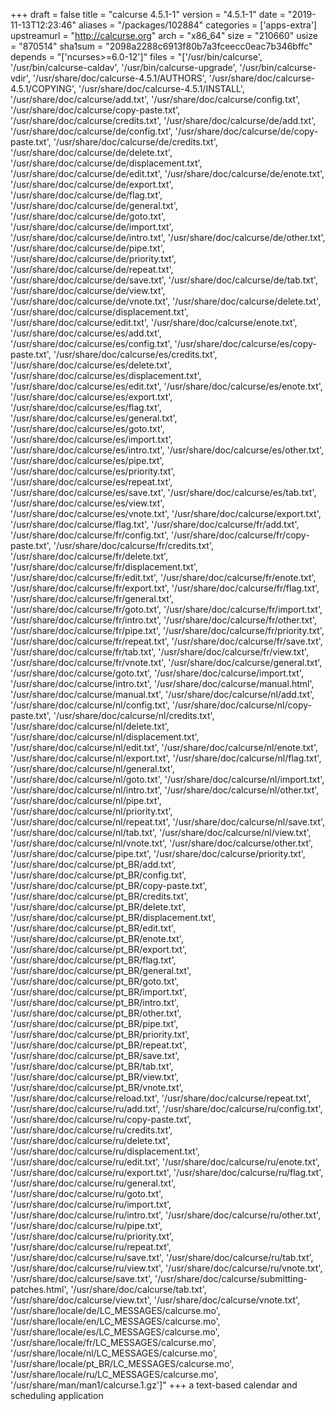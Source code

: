 +++
draft = false
title = "calcurse 4.5.1-1"
version = "4.5.1-1"
date = "2019-11-13T12:23:46"
aliases = "/packages/102884"
categories = ['apps-extra']
upstreamurl = "http://calcurse.org"
arch = "x86_64"
size = "210660"
usize = "870514"
sha1sum = "2098a2288c6913f80b7a3fceecc0eac7b346bffc"
depends = "['ncurses>=6.0-12']"
files = "['/usr/bin/calcurse', '/usr/bin/calcurse-caldav', '/usr/bin/calcurse-upgrade', '/usr/bin/calcurse-vdir', '/usr/share/doc/calcurse-4.5.1/AUTHORS', '/usr/share/doc/calcurse-4.5.1/COPYING', '/usr/share/doc/calcurse-4.5.1/INSTALL', '/usr/share/doc/calcurse/add.txt', '/usr/share/doc/calcurse/config.txt', '/usr/share/doc/calcurse/copy-paste.txt', '/usr/share/doc/calcurse/credits.txt', '/usr/share/doc/calcurse/de/add.txt', '/usr/share/doc/calcurse/de/config.txt', '/usr/share/doc/calcurse/de/copy-paste.txt', '/usr/share/doc/calcurse/de/credits.txt', '/usr/share/doc/calcurse/de/delete.txt', '/usr/share/doc/calcurse/de/displacement.txt', '/usr/share/doc/calcurse/de/edit.txt', '/usr/share/doc/calcurse/de/enote.txt', '/usr/share/doc/calcurse/de/export.txt', '/usr/share/doc/calcurse/de/flag.txt', '/usr/share/doc/calcurse/de/general.txt', '/usr/share/doc/calcurse/de/goto.txt', '/usr/share/doc/calcurse/de/import.txt', '/usr/share/doc/calcurse/de/intro.txt', '/usr/share/doc/calcurse/de/other.txt', '/usr/share/doc/calcurse/de/pipe.txt', '/usr/share/doc/calcurse/de/priority.txt', '/usr/share/doc/calcurse/de/repeat.txt', '/usr/share/doc/calcurse/de/save.txt', '/usr/share/doc/calcurse/de/tab.txt', '/usr/share/doc/calcurse/de/view.txt', '/usr/share/doc/calcurse/de/vnote.txt', '/usr/share/doc/calcurse/delete.txt', '/usr/share/doc/calcurse/displacement.txt', '/usr/share/doc/calcurse/edit.txt', '/usr/share/doc/calcurse/enote.txt', '/usr/share/doc/calcurse/es/add.txt', '/usr/share/doc/calcurse/es/config.txt', '/usr/share/doc/calcurse/es/copy-paste.txt', '/usr/share/doc/calcurse/es/credits.txt', '/usr/share/doc/calcurse/es/delete.txt', '/usr/share/doc/calcurse/es/displacement.txt', '/usr/share/doc/calcurse/es/edit.txt', '/usr/share/doc/calcurse/es/enote.txt', '/usr/share/doc/calcurse/es/export.txt', '/usr/share/doc/calcurse/es/flag.txt', '/usr/share/doc/calcurse/es/general.txt', '/usr/share/doc/calcurse/es/goto.txt', '/usr/share/doc/calcurse/es/import.txt', '/usr/share/doc/calcurse/es/intro.txt', '/usr/share/doc/calcurse/es/other.txt', '/usr/share/doc/calcurse/es/pipe.txt', '/usr/share/doc/calcurse/es/priority.txt', '/usr/share/doc/calcurse/es/repeat.txt', '/usr/share/doc/calcurse/es/save.txt', '/usr/share/doc/calcurse/es/tab.txt', '/usr/share/doc/calcurse/es/view.txt', '/usr/share/doc/calcurse/es/vnote.txt', '/usr/share/doc/calcurse/export.txt', '/usr/share/doc/calcurse/flag.txt', '/usr/share/doc/calcurse/fr/add.txt', '/usr/share/doc/calcurse/fr/config.txt', '/usr/share/doc/calcurse/fr/copy-paste.txt', '/usr/share/doc/calcurse/fr/credits.txt', '/usr/share/doc/calcurse/fr/delete.txt', '/usr/share/doc/calcurse/fr/displacement.txt', '/usr/share/doc/calcurse/fr/edit.txt', '/usr/share/doc/calcurse/fr/enote.txt', '/usr/share/doc/calcurse/fr/export.txt', '/usr/share/doc/calcurse/fr/flag.txt', '/usr/share/doc/calcurse/fr/general.txt', '/usr/share/doc/calcurse/fr/goto.txt', '/usr/share/doc/calcurse/fr/import.txt', '/usr/share/doc/calcurse/fr/intro.txt', '/usr/share/doc/calcurse/fr/other.txt', '/usr/share/doc/calcurse/fr/pipe.txt', '/usr/share/doc/calcurse/fr/priority.txt', '/usr/share/doc/calcurse/fr/repeat.txt', '/usr/share/doc/calcurse/fr/save.txt', '/usr/share/doc/calcurse/fr/tab.txt', '/usr/share/doc/calcurse/fr/view.txt', '/usr/share/doc/calcurse/fr/vnote.txt', '/usr/share/doc/calcurse/general.txt', '/usr/share/doc/calcurse/goto.txt', '/usr/share/doc/calcurse/import.txt', '/usr/share/doc/calcurse/intro.txt', '/usr/share/doc/calcurse/manual.html', '/usr/share/doc/calcurse/manual.txt', '/usr/share/doc/calcurse/nl/add.txt', '/usr/share/doc/calcurse/nl/config.txt', '/usr/share/doc/calcurse/nl/copy-paste.txt', '/usr/share/doc/calcurse/nl/credits.txt', '/usr/share/doc/calcurse/nl/delete.txt', '/usr/share/doc/calcurse/nl/displacement.txt', '/usr/share/doc/calcurse/nl/edit.txt', '/usr/share/doc/calcurse/nl/enote.txt', '/usr/share/doc/calcurse/nl/export.txt', '/usr/share/doc/calcurse/nl/flag.txt', '/usr/share/doc/calcurse/nl/general.txt', '/usr/share/doc/calcurse/nl/goto.txt', '/usr/share/doc/calcurse/nl/import.txt', '/usr/share/doc/calcurse/nl/intro.txt', '/usr/share/doc/calcurse/nl/other.txt', '/usr/share/doc/calcurse/nl/pipe.txt', '/usr/share/doc/calcurse/nl/priority.txt', '/usr/share/doc/calcurse/nl/repeat.txt', '/usr/share/doc/calcurse/nl/save.txt', '/usr/share/doc/calcurse/nl/tab.txt', '/usr/share/doc/calcurse/nl/view.txt', '/usr/share/doc/calcurse/nl/vnote.txt', '/usr/share/doc/calcurse/other.txt', '/usr/share/doc/calcurse/pipe.txt', '/usr/share/doc/calcurse/priority.txt', '/usr/share/doc/calcurse/pt_BR/add.txt', '/usr/share/doc/calcurse/pt_BR/config.txt', '/usr/share/doc/calcurse/pt_BR/copy-paste.txt', '/usr/share/doc/calcurse/pt_BR/credits.txt', '/usr/share/doc/calcurse/pt_BR/delete.txt', '/usr/share/doc/calcurse/pt_BR/displacement.txt', '/usr/share/doc/calcurse/pt_BR/edit.txt', '/usr/share/doc/calcurse/pt_BR/enote.txt', '/usr/share/doc/calcurse/pt_BR/export.txt', '/usr/share/doc/calcurse/pt_BR/flag.txt', '/usr/share/doc/calcurse/pt_BR/general.txt', '/usr/share/doc/calcurse/pt_BR/goto.txt', '/usr/share/doc/calcurse/pt_BR/import.txt', '/usr/share/doc/calcurse/pt_BR/intro.txt', '/usr/share/doc/calcurse/pt_BR/other.txt', '/usr/share/doc/calcurse/pt_BR/pipe.txt', '/usr/share/doc/calcurse/pt_BR/priority.txt', '/usr/share/doc/calcurse/pt_BR/repeat.txt', '/usr/share/doc/calcurse/pt_BR/save.txt', '/usr/share/doc/calcurse/pt_BR/tab.txt', '/usr/share/doc/calcurse/pt_BR/view.txt', '/usr/share/doc/calcurse/pt_BR/vnote.txt', '/usr/share/doc/calcurse/reload.txt', '/usr/share/doc/calcurse/repeat.txt', '/usr/share/doc/calcurse/ru/add.txt', '/usr/share/doc/calcurse/ru/config.txt', '/usr/share/doc/calcurse/ru/copy-paste.txt', '/usr/share/doc/calcurse/ru/credits.txt', '/usr/share/doc/calcurse/ru/delete.txt', '/usr/share/doc/calcurse/ru/displacement.txt', '/usr/share/doc/calcurse/ru/edit.txt', '/usr/share/doc/calcurse/ru/enote.txt', '/usr/share/doc/calcurse/ru/export.txt', '/usr/share/doc/calcurse/ru/flag.txt', '/usr/share/doc/calcurse/ru/general.txt', '/usr/share/doc/calcurse/ru/goto.txt', '/usr/share/doc/calcurse/ru/import.txt', '/usr/share/doc/calcurse/ru/intro.txt', '/usr/share/doc/calcurse/ru/other.txt', '/usr/share/doc/calcurse/ru/pipe.txt', '/usr/share/doc/calcurse/ru/priority.txt', '/usr/share/doc/calcurse/ru/repeat.txt', '/usr/share/doc/calcurse/ru/save.txt', '/usr/share/doc/calcurse/ru/tab.txt', '/usr/share/doc/calcurse/ru/view.txt', '/usr/share/doc/calcurse/ru/vnote.txt', '/usr/share/doc/calcurse/save.txt', '/usr/share/doc/calcurse/submitting-patches.html', '/usr/share/doc/calcurse/tab.txt', '/usr/share/doc/calcurse/view.txt', '/usr/share/doc/calcurse/vnote.txt', '/usr/share/locale/de/LC_MESSAGES/calcurse.mo', '/usr/share/locale/en/LC_MESSAGES/calcurse.mo', '/usr/share/locale/es/LC_MESSAGES/calcurse.mo', '/usr/share/locale/fr/LC_MESSAGES/calcurse.mo', '/usr/share/locale/nl/LC_MESSAGES/calcurse.mo', '/usr/share/locale/pt_BR/LC_MESSAGES/calcurse.mo', '/usr/share/locale/ru/LC_MESSAGES/calcurse.mo', '/usr/share/man/man1/calcurse.1.gz']"
+++
a text-based calendar and scheduling application